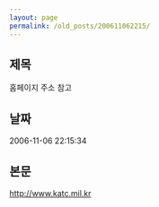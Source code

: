 ```yaml
---
layout: page
permalink: /old_posts/200611062215/
---
```


## 제목
홈페이지 주소 참고

## 날짜
2006-11-06 22:15:34

## 본문
http://www.katc.mil.kr